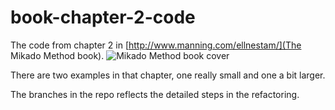 book-chapter-2-code
===================
The code from chapter 2 in [http://www.manning.com/ellnestam/](The Mikado Method book).
![Mikado Method book cover](http://www.manning.com/ellnestam/ellnestam_cover150.jpg)

There are two examples in that chapter, one really small and one a bit larger. 


The branches in the repo reflects the detailed steps in the refactoring.